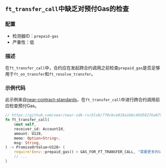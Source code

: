 
## `ft_transfer_call`中缺乏对预付Gas的检查

### 配置

* 检测器ID：`prepaid-gas`
* 严重性：低

### 描述

在`ft_transfer_call`中，合约应在发起跨合约调用之前检查`prepaid_gas`是否足够用于`ft_on_transfer`和`ft_resolve_transfer`。

### 示例代码

此示例来自[near-contract-standards](https://github.com/near/near-sdk-rs/tree/master/near-contract-standards)，在`ft_transfer_call`中进行跨合约调用前应检查预付Gas。

```rust
// https://github.com/near/near-sdk-rs/blob/770cbce018a1b6c49d58276a075ace3da96d6dc1/near-contract-standards/src/fungible_token/core_impl.rs#L136
fn ft_transfer_call(
    &mut self,
    receiver_id: AccountId,
    amount: U128,
    memo: Option<String>,
    msg: String,
) -> PromiseOrValue<U128> {
    require!(env::prepaid_gas() > GAS_FOR_FT_TRANSFER_CALL, "需要更多的Gas");
    // ...
}
```
